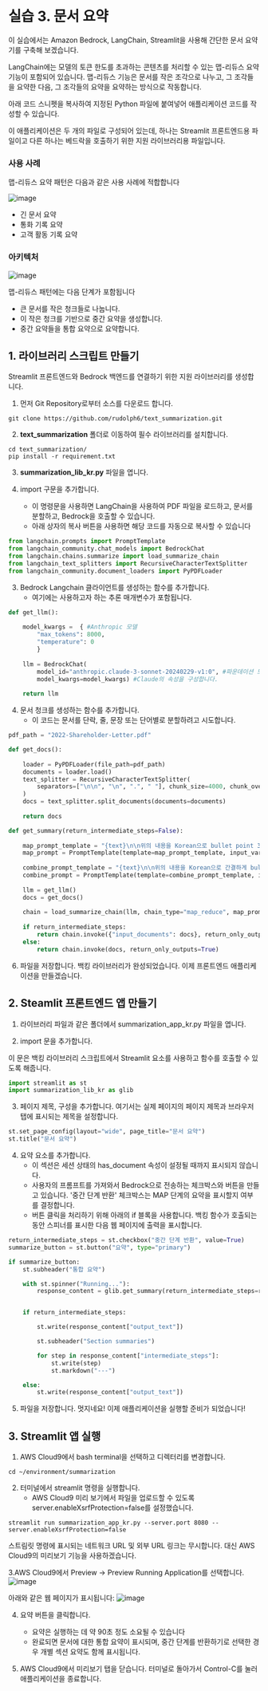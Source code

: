 # 실습 3. 문서 요약

이 실습에서는 Amazon Bedrock, LangChain, Streamlit을 사용해 간단한 문서 요약기를 구축해 보겠습니다.

LangChain에는 모델의 토큰 한도를 초과하는 콘텐츠를 처리할 수 있는 맵-리듀스 요약 기능이 포함되어 있습니다. 맵-리듀스 기능은 문서를 작은 조각으로 나누고, 그 조각들을 요약한 다음, 그 조각들의 요약을 요약하는 방식으로 작동합니다.

아래 코드 스니펫을 복사하여 지정된 Python 파일에 붙여넣어 애플리케이션 코드를 작성할 수 있습니다.

이 애플리케이션은 두 개의 파일로 구성되어 있는데, 하나는 Streamlit 프론트엔드용 파일이고 다른 하나는 베드락을 호출하기 위한 지원 라이브러리용 파일입니다.


### 사용 사례
맵-리듀스 요약 패턴은 다음과 같은 사용 사례에 적합합니다

![image](https://github.com/user-attachments/assets/7b0b8093-9ce4-4961-899a-dfbb84ce79d6)


* 긴 문서 요약
* 통화 기록 요약
* 고객 활동 기록 요약

### 아키텍처

![image](https://github.com/user-attachments/assets/71ce2a02-f939-4392-8557-d7703c15bb44)

맵-리듀스 패턴에는 다음 단계가 포함됩니다

* 큰 문서를 작은 청크들로 나눕니다.
* 이 작은 청크를 기반으로 중간 요약을 생성합니다.
* 중간 요약들을 통합 요약으로 요약합니다.

## 1. 라이브러리 스크립트 만들기
Streamlit 프론트엔드와 Bedrock 백엔드를 연결하기 위한 지원 라이브러리를 생성합니다.

1. 먼저 Git Repository로부터 소스를 다운로드 합니다.

```
git clone https://github.com/rudolph6/text_summarization.git
```

2. **text_summarization** 폴더로 이동하여 필수 라이브러리를 설치합니다.
```
cd text_summarization/
pip install -r requirement.txt
```
3. **summarization_lib_kr.py** 파일을 엽니다.

4. import 구문을 추가합니다.
   * 이 명령문을 사용하면 LangChain을 사용하여 PDF 파일을 로드하고, 문서를 분할하고, Bedrock을 호출할 수 있습니다.
   * 아래 상자의 복사 버튼을 사용하면 해당 코드를 자동으로 복사할 수 있습니다

~~~python
from langchain.prompts import PromptTemplate
from langchain_community.chat_models import BedrockChat
from langchain.chains.summarize import load_summarize_chain
from langchain_text_splitters import RecursiveCharacterTextSplitter
from langchain_community.document_loaders import PyPDFLoader
~~~

3. Bedrock Langchain 클라이언트를 생성하는 함수를 추가합니다.
     * 여기에는 사용하고자 하는 추론 매개변수가 포함됩니다.

~~~python
def get_llm():
    
    model_kwargs =  { #Anthropic 모델
        "max_tokens": 8000, 
        "temperature": 0
        }
    
    llm = BedrockChat(
        model_id="anthropic.claude-3-sonnet-20240229-v1:0", #파운데이션 모델 설정하기
        model_kwargs=model_kwargs) #Claude의 속성을 구성합니다.
    
    return llm
~~~

4. 문서 청크를 생성하는 함수를 추가합니다.
   * 이 코드는 문서를 단락, 줄, 문장 또는 단어별로 분할하려고 시도합니다.

~~~python
pdf_path = "2022-Shareholder-Letter.pdf"

def get_docs():
    
    loader = PyPDFLoader(file_path=pdf_path)
    documents = loader.load()
    text_splitter = RecursiveCharacterTextSplitter(
        separators=["\n\n", "\n", ".", " "], chunk_size=4000, chunk_overlap=100 
    )
    docs = text_splitter.split_documents(documents=documents)
    
    return docs
~~~

~~~python
def get_summary(return_intermediate_steps=False):
    
    map_prompt_template = "{text}\n\n위의 내용을 Korean으로 bullet point 3개로 요약합니다:"
    map_prompt = PromptTemplate(template=map_prompt_template, input_variables=["text"])
    
    combine_prompt_template = "{text}\n\n위의 내용을 Korean으로 간결하게 bullet point 5개로 요약합니다:"
    combine_prompt = PromptTemplate(template=combine_prompt_template, input_variables=["text"])
    
    llm = get_llm()
    docs = get_docs()
    
    chain = load_summarize_chain(llm, chain_type="map_reduce", map_prompt=map_prompt, combine_prompt=combine_prompt, return_intermediate_steps=return_intermediate_steps,verbose=True)
    
    if return_intermediate_steps:
        return chain.invoke({"input_documents": docs}, return_only_outputs=True)
    else:
        return chain.invoke(docs, return_only_outputs=True)


~~~

6. 파일을 저장합니다.
   백킹 라이브러리가 완성되었습니다. 이제 프론트엔드 애플리케이션을 만들겠습니다.

## 2. Steamlit 프론트엔드 앱 만들기

1. 라이브러리 파일과 같은 폴더에서 summarization_app_kr.py 파일을 엽니다.

2. import 문을 추가합니다.

이 문은 백킹 라이브러리 스크립트에서 Streamlit 요소를 사용하고 함수를 호출할 수 있도록 해줍니다.

~~~python
import streamlit as st
import summarization_lib_kr as glib
~~~

3. 페이지 제목, 구성을 추가합니다.
   여기서는 실제 페이지의 페이지 제목과 브라우저 탭에 표시되는 제목을 설정합니다.

~~~python
st.set_page_config(layout="wide", page_title="문서 요약")
st.title("문서 요약")
~~~

4. 요약 요소를 추가합니다.
   * 이 섹션은 세션 상태의 has_document 속성이 설정될 때까지 표시되지 않습니다.
   * 사용자의 프롬프트를 가져와서 Bedrock으로 전송하는 체크박스와 버튼을 만들고 있습니다. '중간 단계 반환' 체크박스는 MAP 단계의 요약을 표시할지 여부를 결정합니다.
   * 버튼 클릭을 처리하기 위해 아래의 if 블록을 사용합니다. 백킹 함수가 호출되는 동안 스피너를 표시한 다음 웹 페이지에 출력을 표시합니다.

~~~python
return_intermediate_steps = st.checkbox("중간 단계 반환", value=True)
summarize_button = st.button("요약", type="primary")

if summarize_button:
    st.subheader("통합 요약")

    with st.spinner("Running..."):
        response_content = glib.get_summary(return_intermediate_steps=return_intermediate_steps)


    if return_intermediate_steps:

        st.write(response_content["output_text"])

        st.subheader("Section summaries")

        for step in response_content["intermediate_steps"]:
            st.write(step)
            st.markdown("---")

    else:
        st.write(response_content["output_text"])
~~~


5. 파일을 저장합니다.
멋지네요! 이제 애플리케이션을 실행할 준비가 되었습니다!

## 3. Streamlit 앱 실행

1. AWS Cloud9에서 bash terminal을 선택하고 디렉터리를 변경합니다.

```
cd ~/environment/summarization

```

2. 터미널에서 streamlit 명령을 실행합니다.
   * AWS Cloud9 미리 보기에서 파일을 업로드할 수 있도록 server.enableXsrfProtection=false를 설정했습니다.
   
```
streamlit run summarization_app_kr.py --server.port 8080 --server.enableXsrfProtection=false
```
스트림릿 명령에 표시되는 네트워크 URL 및 외부 URL 링크는 무시합니다. 대신 AWS Cloud9의 미리보기 기능을 사용하겠습니다.

3.AWS Cloud9에서 Preview -> Preview Running Application를 선택합니다.
![image](https://github.com/user-attachments/assets/c397a168-2a38-43c0-a71d-43543bccf630)

아래와 같은 웹 페이지가 표시됩니다:
![image](https://github.com/user-attachments/assets/04281e7e-b695-4721-b085-a4690b283ad0)


4. 요약 버튼을 클릭합니다.
   * 요약은 실행하는 데 약 90초 정도 소요될 수 있습니다
   * 완료되면 문서에 대한 통합 요약이 표시되며, 중간 단계를 반환하기로 선택한 경우 개별 섹션 요약도 함께 표시됩니다.

6. AWS Cloud9에서 미리보기 탭을 닫습니다. 터미널로 돌아가서 Control-C를 눌러 애플리케이션을 종료합니다.
